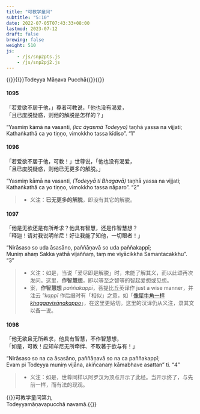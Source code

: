 ```yaml
---
title: "可教学童问"
subtitle: "5:10"
date: 2022-07-05T07:43:33+08:00
lastmod: 2023-07-12
draft: false
brewing: false
weight: 510
js:
    - /js/snp2pts.js
    - /js/snp2pj2.js
---
```



{{<subtitle>}}{{<suttalink src="snp5.10">}}Todeyya Māṇava Pucchā{{</suttalink>}}{{</subtitle>}}

#### 1095

「若爱欲不居于他，」尊者可教说，「他也没有渴爱，  
「且已度脱疑惑，则他的解脱是怎样的？」

“Yasmiṃ kāmā na vasanti, <i>(icc āyasmā Todeyyo)</i> taṇhā yassa na vijjati;  
Kathaṅkathā ca yo tiṇṇo, vimokkho tassa kīdiso”. <q>1</q>

#### 1096

「若爱欲不居于他，可教！」世尊说，「他也没有渴爱，  
「且已度脱疑惑，则他已无更多的解脱。」

“Yasmiṃ kāmā na vasanti, <i>(Todeyyā ti Bhagavā)</i> taṇhā yassa na vijjati;  
Kathaṅkathā ca yo tiṇṇo, vimokkho tassa nāparo”. <q>2</q>

> - 义注：**已无更多的解脱**，即没有其它的解脱。

#### 1097

「他是无欲还是有所希求？他具有智慧，还是作智慧想？  
「释迦！请对我说明牟尼！好让我能了知他，一切眼者！」

“Nirāsaso so uda āsasāno, paññāṇavā so uda paññakappī;  
Muniṃ ahaṃ Sakka yathā vijaññaṃ, taṃ me viyācikkha Samantacakkhu”. <q>3</q>

> - 义注：如是，当说「爱尽即是解脱」时，未能了解其义，而以此颂再次发问。这里，**作智慧想**，即以等至之智等的智起爱想或见想。
> - 案，**作智慧想** *paññakappī*，菩提比丘英译作 just a wise manner，并注云 *°kappī* 作后缀时有「相似」之意，如「[像犀牛角一样 *khaggavisāṇakappo*](../103/)」，在这里更贴切。这里的汉译仍从义注，录其文以备一说。

#### 1098

「他无欲且无所希求，他具有智慧，不作智慧想，  
「如是，可教！应知牟尼无所牵绊、不取著于欲与有！」

“Nirāsaso so na ca āsasāno, paññāṇavā so na ca paññakappī;  
Evam pi Todeyya muniṃ vijāna, akiñcanaṃ kāmabhave asattan” ti. <q>4</q>

> - 义注：如是，世尊同样以阿罗汉为顶点开示了此经。当开示终了，与先前一样，而有法的现观。


{{<eof>}}可教学童问第九<br>Todeyyamāṇavapucchā navamā.{{</eof>}}